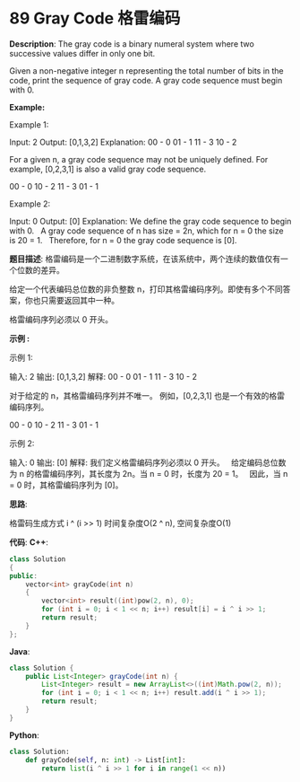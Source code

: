 # 89 Gray Code 格雷编码

__Description__:
The gray code is a binary numeral system where two successive values differ in only one bit.

Given a non-negative integer n representing the total number of bits in the code, print the sequence of gray code. A gray code sequence must begin with 0.

__Example:__

Example 1:

Input: 2
Output: [0,1,3,2]
Explanation:
00 - 0
01 - 1
11 - 3
10 - 2

For a given n, a gray code sequence may not be uniquely defined.
For example, [0,2,3,1] is also a valid gray code sequence.

00 - 0
10 - 2
11 - 3
01 - 1

Example 2:

Input: 0
Output: [0]
Explanation: We define the gray code sequence to begin with 0.
             A gray code sequence of n has size = 2n, which for n = 0 the size is 20 = 1.
             Therefore, for n = 0 the gray code sequence is [0].

__题目描述__:
格雷编码是一个二进制数字系统，在该系统中，两个连续的数值仅有一个位数的差异。

给定一个代表编码总位数的非负整数 n，打印其格雷编码序列。即使有多个不同答案，你也只需要返回其中一种。

格雷编码序列必须以 0 开头。

__示例 :__

示例 1:

输入: 2
输出: [0,1,3,2]
解释:
00 - 0
01 - 1
11 - 3
10 - 2

对于给定的 n，其格雷编码序列并不唯一。
例如，[0,2,3,1] 也是一个有效的格雷编码序列。

00 - 0
10 - 2
11 - 3
01 - 1

示例 2:

输入: 0
输出: [0]
解释: 我们定义格雷编码序列必须以 0 开头。
     给定编码总位数为 n 的格雷编码序列，其长度为 2n。当 n = 0 时，长度为 20 = 1。
     因此，当 n = 0 时，其格雷编码序列为 [0]。

__思路__:

格雷码生成方式 i ^ (i >> 1)
时间复杂度O(2 ^ n), 空间复杂度O(1)

__代码__:
__C++__:

```C++
class Solution 
{
public:
    vector<int> grayCode(int n) 
    {
        vector<int> result((int)pow(2, n), 0);
        for (int i = 0; i < 1 << n; i++) result[i] = i ^ i >> 1;
        return result;
    }
};
```

__Java__:

```Java
class Solution {
    public List<Integer> grayCode(int n) {
        List<Integer> result = new ArrayList<>((int)Math.pow(2, n));
        for (int i = 0; i < 1 << n; i++) result.add(i ^ i >> 1);
        return result;
    }
}
```

__Python__:

```Python
class Solution:
    def grayCode(self, n: int) -> List[int]:
        return list(i ^ i >> 1 for i in range(1 << n))
```

